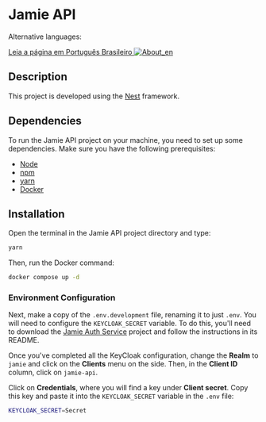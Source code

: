# Jamie API 

Alternative languages:

[Leia a página em Português Brasileiro ![About_en](https://github.com/yammadev/flag-icons/blob/master/png/BR.png?raw=true)](https://github.com/bancodobrasil/jamie-api/blob/develop/README-PTBR.md) 

## Description

This project is developed using the [Nest](https://github.com/nestjs/nest) framework.

## Dependencies

To run the Jamie API project on your machine, you need to set up some dependencies. Make sure you have the following prerequisites:

- [Node](https://nodejs.org/en)
- [npm](https://www.npmjs.com/)
- [yarn](https://yarnpkg.com/)
- [Docker](https://www.docker.com/)

## Installation

Open the terminal in the Jamie API project directory and type:

```bash
yarn
```

Then, run the Docker command:

```bash
docker compose up -d
```

### Environment Configuration

Next, make a copy of the `.env.development` file, renaming it to just `.env`. You will need to configure the `KEYCLOAK_SECRET` variable. To do this, you'll need to download the [Jamie Auth Service](https://github.com/bancodobrasil/jamie-auth-service) project and follow the instructions in its README.

Once you've completed all the KeyCloak configuration, change the **Realm** to `jamie` and click on the **Clients** menu on the side. Then, in the **Client ID** column, click on `jamie-api`.

Click on **Credentials**, where you will find a key under **Client secret**. Copy this key and paste it into the `KEYCLOAK_SECRET` variable in the `.env` file:

```bash
KEYCLOAK_SECRET=Secret
```